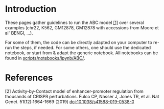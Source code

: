 # Introduction

These pages gather guidelines to run the ABC model [[1]](#1) over several examples (chr22, K562, GM12878, GM12878 with accessions from Moore et al' BENGI, ...). 

For some of them, the code can be directly adapted on your computer to re-run the steps, if needed. For some others, one should use the dedicated notebook, or start from & adapt the generic notebook. All notebooks can be found in [scripts/notebooks/ipynb/ABC/](../scripts/notebooks/ipynb/).

# References

<a id="2">[2]</a>
Activity-by-Contact model of enhancer-promoter regulation from thousands of CRISPR perturbations.
Fulco CP, Nasser J, Jones TR, et al.
Nat Genet. 51(12):1664-1669 (2019)
[doi:10.1038/s41588-019-0538-0](https://doi.org/10.1038/s41588-019-0538-0)
